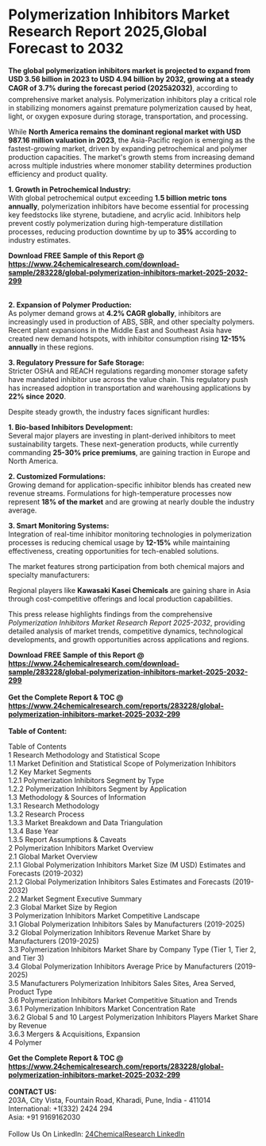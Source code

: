 <h1>Polymerization Inhibitors Market Research Report 2025,Global Forecast to 2032</h1><p><strong>The global polymerization inhibitors market is projected to expand from USD 3.56 billion in 2023 to USD 4.94 billion by 2032, growing at a steady CAGR of 3.7% during the forecast period (2025â2032)</strong>, according to comprehensive market analysis. Polymerization inhibitors play a critical role in stabilizing monomers against premature polymerization caused by heat, light, or oxygen exposure during storage, transportation, and processing.</p><p>While <strong>North America remains the dominant regional market with USD 987.16 million valuation in 2023</strong>, the Asia-Pacific region is emerging as the fastest-growing market, driven by expanding petrochemical and polymer production capacities. The market's growth stems from increasing demand across multiple industries where monomer stability determines production efficiency and product quality.</p><p><strong>1. Growth in Petrochemical Industry:</strong><br>
With global petrochemical output exceeding <strong>1.5 billion metric tons annually</strong>, polymerization inhibitors have become essential for processing key feedstocks like styrene, butadiene, and acrylic acid. Inhibitors help prevent costly polymerization during high-temperature distillation processes, reducing production downtime by up to <strong>35%</strong> according to industry estimates.</p><div><b>Download FREE Sample of this Report @ 
            <a href="https://www.24chemicalresearch.com/download-sample/283228/global-polymerization-inhibitors-market-2025-2032-299">
            https://www.24chemicalresearch.com/download-sample/283228/global-polymerization-inhibitors-market-2025-2032-299</a></b></div><br><p><strong>2. Expansion of Polymer Production:</strong><br>
As polymer demand grows at <strong>4.2% CAGR globally</strong>, inhibitors are increasingly used in production of ABS, SBR, and other specialty polymers. Recent plant expansions in the Middle East and Southeast Asia have created new demand hotspots, with inhibitor consumption rising <strong>12-15% annually</strong> in these regions.</p><p><strong>3. Regulatory Pressure for Safe Storage:</strong><br>
Stricter OSHA and REACH regulations regarding monomer storage safety have mandated inhibitor use across the value chain. This regulatory push has increased adoption in transportation and warehousing applications by <strong>22% since 2020</strong>.</p><p>Despite steady growth, the industry faces significant hurdles:</p><p><strong>1. Bio-based Inhibitors Development:</strong><br>
Several major players are investing in plant-derived inhibitors to meet sustainability targets. These next-generation products, while currently commanding <strong>25-30% price premiums</strong>, are gaining traction in Europe and North America.</p><p><strong>2. Customized Formulations:</strong><br>
Growing demand for application-specific inhibitor blends has created new revenue streams. Formulations for high-temperature processes now represent <strong>18% of the market</strong> and are growing at nearly double the industry average.</p><p><strong>3. Smart Monitoring Systems:</strong><br>
Integration of real-time inhibitor monitoring technologies in polymerization processes is reducing chemical usage by <strong>12-15%</strong> while maintaining effectiveness, creating opportunities for tech-enabled solutions.</p><p>The market features strong participation from both chemical majors and specialty manufacturers:</p><p>Regional players like <strong>Kawasaki Kasei Chemicals</strong> are gaining share in Asia through cost-competitive offerings and local production capabilities.</p><p>This press release highlights findings from the comprehensive <em>Polymerization Inhibitors Market Research Report 2025-2032</em>, providing detailed analysis of market trends, competitive dynamics, technological developments, and growth opportunities across applications and regions.</p><div><b>Download FREE Sample of this Report @ 
            <a href="https://www.24chemicalresearch.com/download-sample/283228/global-polymerization-inhibitors-market-2025-2032-299">
            https://www.24chemicalresearch.com/download-sample/283228/global-polymerization-inhibitors-market-2025-2032-299</a></b></div><br><div><b>Get the Complete Report & TOC @ 
            <a href="https://www.24chemicalresearch.com/reports/283228/global-polymerization-inhibitors-market-2025-2032-299">
            https://www.24chemicalresearch.com/reports/283228/global-polymerization-inhibitors-market-2025-2032-299</a></b></div><br>
            <b>Table of Content:</b><p>Table of Contents<br />
1 Research Methodology and Statistical Scope<br />
1.1 Market Definition and Statistical Scope of Polymerization Inhibitors<br />
1.2 Key Market Segments<br />
1.2.1 Polymerization Inhibitors Segment by Type<br />
1.2.2 Polymerization Inhibitors Segment by Application<br />
1.3 Methodology & Sources of Information<br />
1.3.1 Research Methodology<br />
1.3.2 Research Process<br />
1.3.3 Market Breakdown and Data Triangulation<br />
1.3.4 Base Year<br />
1.3.5 Report Assumptions & Caveats<br />
2 Polymerization Inhibitors Market Overview<br />
2.1 Global Market Overview<br />
2.1.1 Global Polymerization Inhibitors Market Size (M USD) Estimates and Forecasts (2019-2032)<br />
2.1.2 Global Polymerization Inhibitors Sales Estimates and Forecasts (2019-2032)<br />
2.2 Market Segment Executive Summary<br />
2.3 Global Market Size by Region<br />
3 Polymerization Inhibitors Market Competitive Landscape<br />
3.1 Global Polymerization Inhibitors Sales by Manufacturers (2019-2025)<br />
3.2 Global Polymerization Inhibitors Revenue Market Share by Manufacturers (2019-2025)<br />
3.3 Polymerization Inhibitors Market Share by Company Type (Tier 1, Tier 2, and Tier 3)<br />
3.4 Global Polymerization Inhibitors Average Price by Manufacturers (2019-2025)<br />
3.5 Manufacturers Polymerization Inhibitors Sales Sites, Area Served, Product Type<br />
3.6 Polymerization Inhibitors Market Competitive Situation and Trends<br />
3.6.1 Polymerization Inhibitors Market Concentration Rate<br />
3.6.2 Global 5 and 10 Largest Polymerization Inhibitors Players Market Share by Revenue<br />
3.6.3 Mergers & Acquisitions, Expansion<br />
4 Polymer</p><div><b>Get the Complete Report & TOC @ 
            <a href="https://www.24chemicalresearch.com/reports/283228/global-polymerization-inhibitors-market-2025-2032-299">
            https://www.24chemicalresearch.com/reports/283228/global-polymerization-inhibitors-market-2025-2032-299</a></b></div><br><b>CONTACT US:</b><br>
            203A, City Vista, Fountain Road, Kharadi, Pune, India - 411014<br>
            International: +1(332) 2424 294<br>
            Asia: +91 9169162030 <br><br>
            Follow Us On LinkedIn: <a href="https://www.linkedin.com/company/24chemicalresearch/">24ChemicalResearch LinkedIn</a>